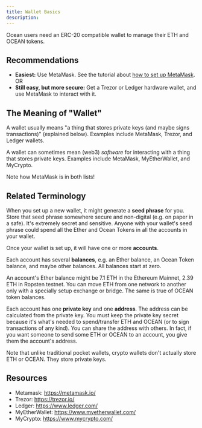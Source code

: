 ```yaml
---
title: Wallet Basics
description: 
---
```


Ocean users need an ERC-20 compatible wallet to manage their ETH and OCEAN tokens. 

## Recommendations

- **Easiest:** Use MetaMask. See the tutorial about [how to set up MetaMask](/tutorials/metamask-setup/). OR
- **Still easy, but more secure:** Get a Trezor or Ledger hardware wallet, and use MetaMask to interact with it.

## The Meaning of "Wallet"

A wallet usually means "a thing that stores private keys (and maybe signs transactions)" (explained below). Examples include MetaMask, Trezor, and Ledger wallets.

A wallet can sometimes mean (web3) _software_ for interacting with a thing that stores private keys. Examples include MetaMask, MyEtherWallet, and MyCrypto.

Note how MetaMask is in both lists!

## Related Terminology

When you set up a new wallet, it might generate a **seed phrase** for you. Store that seed phrase somewhere secure and non-digital (e.g. on paper in a safe). It's extremely secret and sensitive. Anyone with your wallet's seed phrase could spend all the Ether and Ocean Tokens in all the accounts in your wallet.

Once your wallet is set up, it will have one or more **accounts**.

Each account has several **balances**, e.g. an Ether balance, an Ocean Token balance, and maybe other balances. All balances start at zero.

An account's Ether balance might be 7.1 ETH in the Ethereum Mainnet, 2.39 ETH in Ropsten testnet. You can move ETH from one network to another only with a specially setup exchange or bridge. The same is true of OCEAN token balances.

Each account has one **private key** and one **address**. The address can be calculated from the private key. You must keep the private key secret because it's what's needed to spend/transfer ETH and OCEAN (or to sign transactions of any kind). You can share the address with others. In fact, if you want someone to send some ETH or OCEAN to an account, you give them the account's address.

Note that unlike traditional pocket wallets, crypto wallets don't actually store ETH or OCEAN. They store private keys.

## Resources

- Metamask: https://metamask.io/
- Trezor: https://trezor.io/
- Ledger: https://www.ledger.com/
- MyEtherWallet: https://www.myetherwallet.com/
- MyCrypto: https://www.mycrypto.com/
